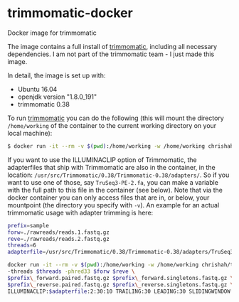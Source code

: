 # trimmomatic-docker
Docker image for trimmomatic

The image contains a full install of [trimmomatic](http://www.usadellab.org/cms/?page=trimmomatic), including all necessary dependencies. I am not part of the trimmomatic team - I just made this image.

In detail, the image is set up with:
 - Ubuntu 16.04
 - openjdk version "1.8.0_191"
 - trimmomatic 0.38

To run [trimmomatic](http://www.usadellab.org/cms/?page=trimmomatic) you can do the following (this will mount the directory `/home/working` of the container to the current working directory on your local machine):
```bash
$ docker run -it --rm -v $(pwd):/home/working -w /home/working chrishah/trimmomatic:0.38 trimmomatic
```

If you want to use the ILLUMINACLIP option of Trimmomatic, the adapterfiles that ship with Trimmomatic are also in the container, in the location: `/usr/src/Trimmomatic/0.38/Trimmomatic-0.38/adapters/`. So if you want to use one of those, say `TruSeq3-PE-2.fa`, you can make a variable with the full path to this file in the container (see below).
Note that via the docker container you can only access files that are in, or below, your mountpoint (the directory you specify with `-v`). An example for an actual trimmomatic usage with adapter trimming is here:
```bash
prefix=sample
forw=./rawreads/reads.1.fastq.gz
reve=./rawreads/reads.2.fastq.gz
threads=6
adapterfile=/usr/src/Trimmomatic/0.38/Trimmomatic-0.38/adapters/TruSeq3-PE-2.fa

docker run -it --rm -v $(pwd):/home/working -w /home/working chrishah/trimmomatic:0.38 trimmomatic PE \
-threads $threads -phred33 $forw $reve \
$prefix\_forward.paired.fastq.gz $prefix\_forward.singletons.fastq.gz \
$prefix\_reverse.paired.fastq.gz $prefix\_reverse.singletons.fastq.gz \
ILLUMINACLIP:$adapterfile:2:30:10 TRAILING:30 LEADING:30 SLIDINGWINDOW:5:20 MINLEN:100 &> $prefix.trim.log
```
